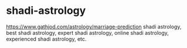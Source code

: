 # shadi-astrology
https://www.gathjod.com/astrology/marriage-prediction shadi astrology, best shadi astrology, expert shadi astrology, online shadi astrology, experienced shadi astrology, etc.
